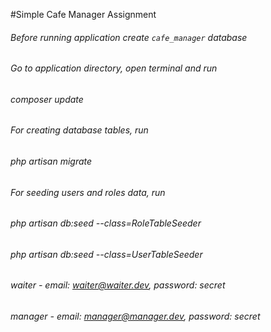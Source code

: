#Simple Cafe Manager Assignment

###### Before running application create `cafe_manager` database

###### Go to application directory, open terminal and run
###### composer update

###### For creating database tables, run
###### php artisan migrate

###### For seeding users and roles data, run
###### php artisan db:seed --class=RoleTableSeeder
###### php artisan db:seed --class=UserTableSeeder

###### waiter - email: waiter@waiter.dev, password: secret                 
###### manager - email: manager@manager.dev,  password: secret 
                 
